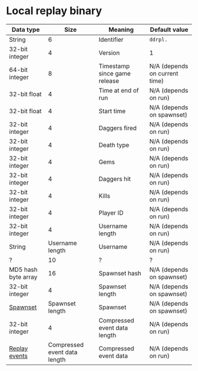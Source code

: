 # Local replay binary

| Data type                                                                                                     |                         Size | Meaning                      | Default value                 |
|---------------------------------------------------------------------------------------------------------------|------------------------------|------------------------------|-------------------------------|
| String                                                                                                        |                            6 | Identifier                   | `ddrpl.`                      |
| 32-bit integer                                                                                                |                            4 | Version                      | 1                             |
| 64-bit integer                                                                                                |                            8 | Timestamp since game release | N/A (depends on current time) |
| 32-bit float                                                                                                  |                            4 | Time at end of run           | N/A (depends on run)          |
| 32-bit float                                                                                                  |                            4 | Start time                   | N/A (depends on spawnset)     |
| 32-bit integer                                                                                                |                            4 | Daggers fired                | N/A (depends on run)          |
| 32-bit integer                                                                                                |                            4 | Death type                   | N/A (depends on run)          |
| 32-bit integer                                                                                                |                            4 | Gems                         | N/A (depends on run)          |
| 32-bit integer                                                                                                |                            4 | Daggers hit                  | N/A (depends on run)          |
| 32-bit integer                                                                                                |                            4 | Kills                        | N/A (depends on run)          |
| 32-bit integer                                                                                                |                            4 | Player ID                    | N/A (depends on run)          |
| 32-bit integer                                                                                                |                            4 | Username length              | N/A (depends on run)          |
| String                                                                                                        |              Username length | Username                     | N/A (depends on run)          |
| ?                                                                                                             |                           10 | ?                            | ?                             |
| MD5 hash byte array                                                                                           |                           16 | Spawnset hash                | N/A (depends on spawnset)     |
| 32-bit integer                                                                                                |                            4 | Spawnset length              | N/A (depends on spawnset)     |
| [Spawnset](https://github.com/NoahStolk/DevilDaggersInfo/blob/master/docs/game-formats/spawnset-binary.md)    |              Spawnset length | Spawnset                     | N/A (depends on spawnset)     |
| 32-bit integer                                                                                                |                            4 | Compressed event data length | N/A (depends on run)          |
| [Replay events](https://github.com/NoahStolk/DevilDaggersInfo/blob/master/docs/game-formats/replay-events.md) | Compressed event data length | Compressed event data        | N/A (depends on run)          |

